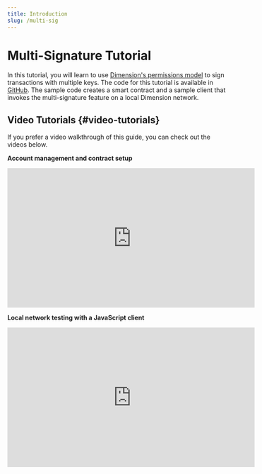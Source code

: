 ```yaml
---
title: Introduction
slug: /multi-sig
---
```


# Multi-Signature Tutorial

In this tutorial, you will learn to use [Dimension's permissions model](https://docs.dimensionlabs.io/en/latest/implementation/accounts.html#permissions-model) to sign transactions with multiple keys. The code for this tutorial is available in [GitHub](https://github.com/dimension-labs/keys-manager). The sample code creates a smart contract and a sample client that invokes the multi-signature feature on a local Dimension network.

## Video Tutorials {#video-tutorials}

If you prefer a video walkthrough of this guide, you can check out the videos below.

**Account management and contract setup**

<iframe width="560" height="315" src="https://www.youtube.com/embed?v=u7Zg6--Adn4&list=PL8oWxbJ-csEogSV-M0IPiofWP5I_dLji6&index=4" frameborder="0" allow="accelerometer; autoplay; clipboard-write; encrypted-media; gyroscope; picture-in-picture" allowfullscreen></iframe>

**Local network testing with a JavaScript client**

<iframe width="560" height="315" src="https://www.youtube.com/embed?v=URCd4bwenLU&list=PL8oWxbJ-csEogSV-M0IPiofWP5I_dLji6&index=5" frameborder="0" allow="accelerometer; autoplay; clipboard-write; encrypted-media; gyroscope; picture-in-picture" allowfullscreen></iframe>

